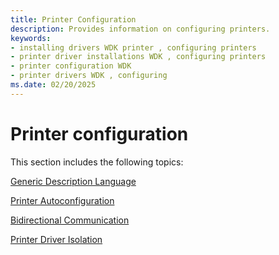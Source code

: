 ```yaml
---
title: Printer Configuration
description: Provides information on configuring printers.
keywords:
- installing drivers WDK printer , configuring printers
- printer driver installations WDK , configuring printers
- printer configuration WDK
- printer drivers WDK , configuring
ms.date: 02/20/2025
---
```


# Printer configuration

This section includes the following topics:

[Generic Description Language](generic-description-language.md)

[Printer Autoconfiguration](printer-autoconfiguration.md)

[Bidirectional Communication](bidirectional-communication.md)

[Printer Driver Isolation](printer-driver-isolation.md)
